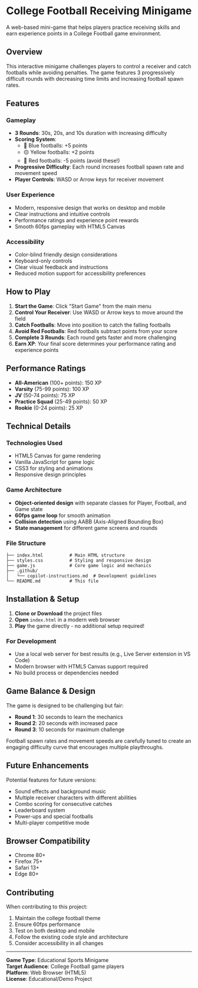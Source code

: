 # College Football Receiving Minigame

A web-based mini-game that helps players practice receiving skills and earn experience points in a College Football game environment.

## Overview

This interactive minigame challenges players to control a receiver and catch footballs while avoiding penalties. The game features 3 progressively difficult rounds with decreasing time limits and increasing football spawn rates.

## Features

### Gameplay
- **3 Rounds**: 30s, 20s, and 10s duration with increasing difficulty
- **Scoring System**:
  - 🔵 Blue footballs: +5 points
  - 🟡 Yellow footballs: +2 points
  - 🔴 Red footballs: -5 points (avoid these!)
- **Progressive Difficulty**: Each round increases football spawn rate and movement speed
- **Player Controls**: WASD or Arrow keys for receiver movement

### User Experience
- Modern, responsive design that works on desktop and mobile
- Clear instructions and intuitive controls
- Performance ratings and experience point rewards
- Smooth 60fps gameplay with HTML5 Canvas

### Accessibility
- Color-blind friendly design considerations
- Keyboard-only controls
- Clear visual feedback and instructions
- Reduced motion support for accessibility preferences

## How to Play

1. **Start the Game**: Click "Start Game" from the main menu
2. **Control Your Receiver**: Use WASD or Arrow keys to move around the field
3. **Catch Footballs**: Move into position to catch the falling footballs
4. **Avoid Red Footballs**: Red footballs subtract points from your score
5. **Complete 3 Rounds**: Each round gets faster and more challenging
6. **Earn XP**: Your final score determines your performance rating and experience points

## Performance Ratings

- **All-American** (100+ points): 150 XP
- **Varsity** (75-99 points): 100 XP  
- **JV** (50-74 points): 75 XP
- **Practice Squad** (25-49 points): 50 XP
- **Rookie** (0-24 points): 25 XP

## Technical Details

### Technologies Used
- HTML5 Canvas for game rendering
- Vanilla JavaScript for game logic
- CSS3 for styling and animations
- Responsive design principles

### Game Architecture
- **Object-oriented design** with separate classes for Player, Football, and Game state
- **60fps game loop** for smooth animation
- **Collision detection** using AABB (Axis-Aligned Bounding Box)
- **State management** for different game screens and rounds

### File Structure
```
├── index.html          # Main HTML structure
├── styles.css          # Styling and responsive design
├── game.js             # Core game logic and mechanics
├── .github/
│   └── copilot-instructions.md  # Development guidelines
└── README.md           # This file
```

## Installation & Setup

1. **Clone or Download** the project files
2. **Open** `index.html` in a modern web browser
3. **Play** the game directly - no additional setup required!

### For Development
- Use a local web server for best results (e.g., Live Server extension in VS Code)
- Modern browser with HTML5 Canvas support required
- No build process or dependencies needed

## Game Balance & Design

The game is designed to be challenging but fair:
- **Round 1**: 30 seconds to learn the mechanics
- **Round 2**: 20 seconds with increased pace
- **Round 3**: 10 seconds for maximum challenge

Football spawn rates and movement speeds are carefully tuned to create an engaging difficulty curve that encourages multiple playthroughs.

## Future Enhancements

Potential features for future versions:
- Sound effects and background music
- Multiple receiver characters with different abilities
- Combo scoring for consecutive catches
- Leaderboard system
- Power-ups and special footballs
- Multi-player competitive mode

## Browser Compatibility

- Chrome 80+
- Firefox 75+
- Safari 13+
- Edge 80+

## Contributing

When contributing to this project:
1. Maintain the college football theme
2. Ensure 60fps performance
3. Test on both desktop and mobile
4. Follow the existing code style and architecture
5. Consider accessibility in all changes

---

**Game Type**: Educational Sports Minigame  
**Target Audience**: College Football game players  
**Platform**: Web Browser (HTML5)  
**License**: Educational/Demo Project
